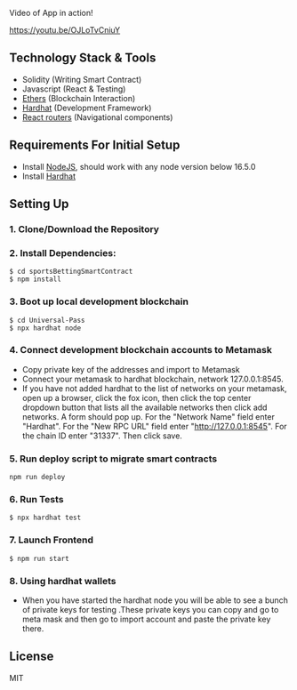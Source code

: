 Video of App in action!

https://youtu.be/OJLoTvCniuY




## Technology Stack & Tools

- Solidity (Writing Smart Contract)
- Javascript (React & Testing)
- [Ethers](https://docs.ethers.io/v5/) (Blockchain Interaction)
- [Hardhat](https://hardhat.org/) (Development Framework)
- [React routers](https://v5.reactrouter.com/) (Navigational components)

## Requirements For Initial Setup
- Install [NodeJS](https://nodejs.org/en/), should work with any node version below 16.5.0
- Install [Hardhat](https://hardhat.org/)

## Setting Up
### 1. Clone/Download the Repository

### 2. Install Dependencies:
```
$ cd sportsBettingSmartContract
$ npm install
```
### 3. Boot up local development blockchain
```
$ cd Universal-Pass
$ npx hardhat node
```

### 4. Connect development blockchain accounts to Metamask
- Copy private key of the addresses and import to Metamask
- Connect your metamask to hardhat blockchain, network 127.0.0.1:8545.
- If you have not added hardhat to the list of networks on your metamask, open up a browser, click the fox icon, then click the top center dropdown button that lists all the available networks then click add networks. A form should pop up. For the "Network Name" field enter "Hardhat". For the "New RPC URL" field enter "http://127.0.0.1:8545". For the chain ID enter "31337". Then click save.  


### 5. Run deploy script to migrate smart contracts
`npm run deploy`

### 6. Run Tests
`$ npx hardhat test`

### 7. Launch Frontend
`$ npm run start`

### 8. Using hardhat wallets
- When you have started the hardhat node you will be able to see a bunch of private keys for testing .These private keys you can copy and go to meta mask and then go to import account and paste the private key there.

License
----
MIT
